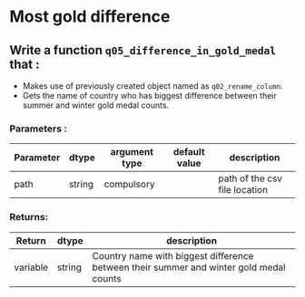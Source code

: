 # Most gold difference

## Write a function `q05_difference_in_gold_medal` that :
- Makes use of previously created object named as `q02_rename_column`.
- Gets the name of country who has biggest difference between their summer and winter gold medal counts.

### Parameters :
| Parameter | dtype | argument type | default value | description |
| --- | --- | --- | --- | --- |
| path | string | compulsory |  | path of the csv file location |

### Returns:
| Return | dtype | description |
| --- | --- | --- |
| variable | string | Country name with biggest difference between their summer and winter gold medal counts|
